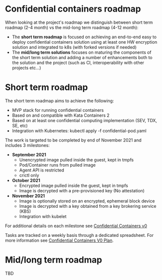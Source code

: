 # Confidential containers roadmap 

When looking at the project's roadmap we distinguish between short term roadmap (2-4 month) vs the mid-long term roadmap (4-12 month):
- The **short term roadmap** is focused on achieving an end-to-end easy to deploy confidential containers solution using at 
least one HW encryption solution and integrated to k8s (with forked versions if needed)
- The **mid/long term solutions** focuses on maturing the components of the short term solution and adding a number of 
enhancements both to the solution and the project (such as CI, interoperability with other projects etc...)

# Short term roadmap
The short term roadmap aims to achieve the following:
- MVP stack for running confidential containers
- Based on and compatible with Kata Containers 2
- Based on at least one confidential computing implementation (SEV, TDX, SE, etc)
- Integration with Kubernetes: kubectl apply -f confidential-pod.yaml

The work is targeted to be completed by end of November 2021 and includes 3 milestones:
- **September 2021**
  - Unencrypted image pulled inside the guest, kept in tmpfs
  - Pod/Container runs from pulled image
  - Agent API is restricted
  - crictl only
- **October 2021**
  - Encrypted image pulled inside the guest, kept in tmpfs
  - Image is decrypted with a pre-provisioned key (No attestation)
- **November 2021**
  - Image is optionally stored on an encrypted, ephemeral block device
  - Image is decrypted with a key obtained from a key brokering service (KBS)
  - Integration with kubelet

For additional details on each milestone see [Confidential Containers v0](https://docs.google.com/presentation/d/1SIqLogbauLf6lG53cIBPMOFadRT23aXuTGC8q-Ernfw/edit#slide=id.p)

Tasks are tracked on a weekly basis through a dedicated spreadsheet. 
For more information see [Confidential Containers V0 Plan](https://docs.google.com/spreadsheets/d/1M_MijAutym4hMg8KtIye1jIDAUMUWsFCri9nq4dqGvA/edit#gid=0&fvid=1397558749).


# Mid/long term roadmap 

TBD

